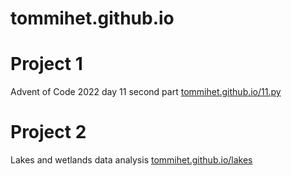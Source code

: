 # tommihet.github.io

# Project 1
Advent of Code 2022 day 11 second part
[tommihet.github.io/11.py](https://tommihet.github.io/11.py)

# Project 2
Lakes and wetlands data analysis
[tommihet.github.io/lakes](https://tommihet.github.io/lakesandwetlands.html)

